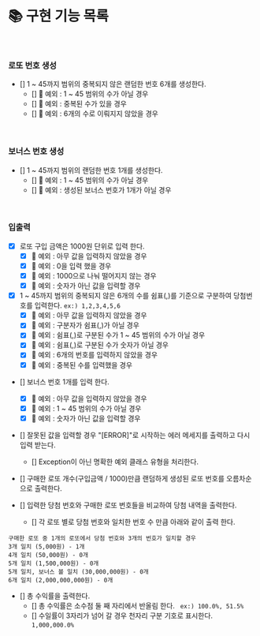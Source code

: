 # 📚 구현 기능 목록
<br>

### 로또 번호 생성
- [] 1 ~ 45까지 범위의 중복되지 않은 랜덤한 번호 6개를 생성한다.
  - [] 🚫 예외 : 1 ~ 45 범위의 수가 아닐 경우
  - [] 🚫 예외 : 중복된 수가 있을 경우
  - [] 🚫 예외 : 6개의 수로 이뤄지지 않았을 경우

<br>

### 보너스 번호 생성
- [] 1 ~ 45까지 범위의 랜덤한 번호 1개를 생성한다.
  - [] 🚫 예외 : 1 ~ 45 범위의 수가 아닐 경우
  - [] 🚫 예외 : 생성된 보너스 번호가 1개가 아닐 경우

<br>

### 입출력
- [x] 로또 구입 금액은 1000원 단위로 입력 한다.
  - [x] 🚫 예외 : 아무 값을 입력하지 않았을 경우
  - [x] 🚫 예외 : 0을 입력 했을 경우
  - [x] 🚫 예외 : 1000으로 나눠 떨어지지 않는 경우
  - [x] 🚫 예외 : 숫자가 아닌 값을 입력할 경우

- [x] 1 ~ 45까지 범위의 중복되지 않은 6개의 수를 쉼표(,)를 기준으로 구분하여 당첨번호를 입력한다. ```ex:) 1,2,3,4,5,6```
  - [x] 🚫 예외 : 아무 값을 입력하지 않았을 경우
  - [x] 🚫 예외 : 구분자가 쉼표(,)가 아닐 경우
  - [x] 🚫 예외 : 쉼표(,)로 구분된 수가 1 ~ 45 범위의 수가 아닐 경우
  - [x] 🚫 예외 : 쉼표(,)로 구분된 수가 숫자가 아닐 경우
  - [x] 🚫 예외 : 6개의 번호를 입력하지 않았을 경우
  - [x] 🚫 예외 : 중복된 수를 입력했을 경우

- [] 보너스 번호 1개를 입력 한다. 
  - [x] 🚫 예외 : 아무 값을 입력하지 않았을 경우
  - [x] 🚫 예외 : 1 ~ 45 범위의 수가 아닐 경우
  - [x] 🚫 예외 : 숫자가 아닌 값을 입력할 경우

- [] 잘못된 값을 입력할 경우 "[ERROR]"로 시작하는 에러 메세지를 출력하고 다시 입력 받는다.
  - [] Exception이 아닌 명확한 예외 클래스 유형을 처리한다.

- [] 구매한 로또 개수(구입금액 / 1000)만큼 랜덤하게 생성된 로또 번호를 오름차순으로 출력한다.
- [] 입력한 당첨 번호와 구매한 로또 번호들을 비교하여 당첨 내역을 출력한다.
  - [] 각 로또 별로 당첨 번호와 일치한 번호 수 만큼 아래와 같이 출력 한다.
```agsl
구매한 로또 중 1개의 로또에서 당첨 번호와 3개의 번호가 일치할 경우
3개 일치 (5,000원) - 1개
4개 일치 (50,000원) - 0개
5개 일치 (1,500,000원) - 0개
5개 일치, 보너스 볼 일치 (30,000,000원) - 0개
6개 일치 (2,000,000,000원) - 0개
```
- [] 총 수익률을 출력한다.
  - [] 총 수익률은 소수점 둘 째 자리에서 반올림 한다. ``` ex:) 100.0%, 51.5%```
  - [] 수일률이 3자리가 넘어 갈 경우 천자리 구분 기호로 표시한다. ```1,000,000.0%```